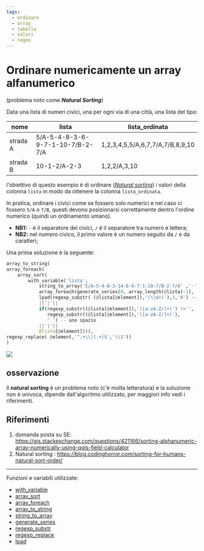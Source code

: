```yaml
---
tags:
  - ordinare
  - array
  - tabella
  - valori
  - regex
---
```


# Ordinare numericamente un array alfanumerico

(problema noto come _**Natural Sorting**_)

Data una lista di numeri civici, una per ogni via di una città, una lista del tipo: 

| nome     | lista                            | lista_ordinata                   |
|----------|----------------------------------|----------------------------------|
| strada A | 5/A-5-4-8-3-6-9-7-1-10-7/B-2-7/A | 1,2,3,4,5,5/A,6,7,7/A,7/B,8,9,10 |
| strada B | 10-1-2/A-2-3                     | 1,2,2/A,3,10                     |


l'obiettivo di questo esempio è di ordinare (_[Natural sorting](https://en.wikipedia.org/wiki/Natural_sort_order)_) i valori della colonna `lista` in modo da ottenere la colonna `lista_ordinata`. 

In pratica, ordinare i civici come se fossero solo numerici e nel caso ci fossero `5/A` o `7/B`, questi devono posizionarsi correttamente dentro l'ordine numerico (quindi un ordinamento umano). 

- **NB1:** `-` è il separatore dei civici, `/` è il separatore tra numero e lettera;
- **NB2:** nel numero civico, il primo valore è un numero seguito da `/` e da caratteri;

Una prima soluzione è la seguente:

```py
array_to_string(
array_foreach(
	array_sort(
		with_variable('lista',
			string_to_array('5/A-5-4-8-3-14-6-9-7-1-10-7/B-2-7/A' ,'-'),
			array_foreach(generate_series(0, array_length(@lista)-1),
			lpad(regexp_substr( (@lista[@element]),'(\\d+)'),3,'0') -- per muneri < 999
			||'|'||
			if(regexp_substr((@lista[@element]),'([a-zA-Z/]+)') !='',
			   regexp_substr((@lista[@element]),'([a-zA-Z/]+)'),
			   ' ') -- uno spazio
			||'|'||
			@lista[@element]))),
regexp_replace( @element,'^.+\\|(.+)$','\\1'))
)
```

![](https://user-images.githubusercontent.com/7631137/149634099-9022cc08-d93c-4209-8abd-0ea143ed384d.png)

## osservazione
Il **natural sorting** è un problema noto (c'è molta letteratura) e la soluzione non è univoca, dipende dall'algoritmo utilizzato, per maggiori info vedi i riferimenti. 

## Riferimenti

1. domanda posta su SE: <https://gis.stackexchange.com/questions/421166/sorting-alphanumeric-array-numerically-using-qgis-field-calculator>
2. Natural sorting : <https://blog.codinghorror.com/sorting-for-humans-natural-sort-order/>

---

Funzioni e variabili utilizzate:

* [with_variable](../gr_funzioni/generale/generale_unico.md/#with_variable)
* [array_sort](../gr_funzioni/array/array_unico.md/#array_sort)
* [array_foreach](../gr_funzioni/array/array_unico.md/#array_foreach)
* [array_to_string](../gr_funzioni/array/array_unico.md/#array_to_string)
* [string_to_array](../gr_funzioni/array/array_unico.md/#string_to_array)
* [generate_series](../gr_funzioni/array/array_unico.md/#generate_series)
* [regexp_substr](../gr_funzioni/stringhe_di_testo/stringhe_di_testo_unico.md#regexp_substr)
* [regexp_replace](../gr_funzioni/stringhe_di_testo/stringhe_di_testo_unico.md#regexp_replace)
* [lpad](../gr_funzioni/stringhe_di_testo/stringhe_di_testo_unico.md/#lpad)
